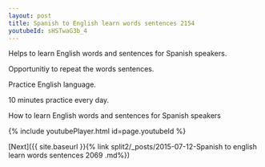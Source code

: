 ```yaml
---
layout: post
title: Spanish to English learn words sentences 2154 
youtubeId: sHSTwaG3b_4
---
```

 
 
Helps to learn English words and sentences for Spanish speakers.

Opportunitiy to repeat the words sentences. 

Practice English language. 
 
10 minutes practice every day. 
 
How to learn English words and sentences for Spanish speakers 
 
{% include youtubePlayer.html id=page.youtubeId %}
 
 
[Next]({{ site.baseurl }}{% link  split2/_posts/2015-07-12-Spanish to english learn words sentences 2069 .md%})
 
